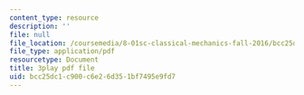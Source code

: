 ```yaml
---
content_type: resource
description: ''
file: null
file_location: /coursemedia/8-01sc-classical-mechanics-fall-2016/bcc25dc1c900c6e26d351bf7495e9fd7_EHCACV8rdig.pdf
file_type: application/pdf
resourcetype: Document
title: 3play pdf file
uid: bcc25dc1-c900-c6e2-6d35-1bf7495e9fd7
---
```

